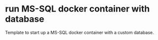 # run MS-SQL docker container with database

Template to start up a MS-SQL docker container with a custom database.
